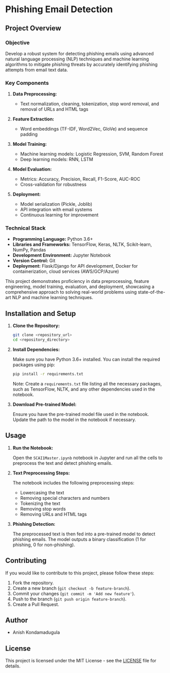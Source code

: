 # Phishing Email Detection

## Project Overview

### Objective

Develop a robust system for detecting phishing emails using advanced natural language processing (NLP) techniques and machine learning algorithms to mitigate phishing threats by accurately identifying phishing attempts from email text data.

### Key Components

1. **Data Preprocessing:**
   - Text normalization, cleaning, tokenization, stop word removal, and removal of URLs and HTML tags

2. **Feature Extraction:**
   - Word embeddings (TF-IDF, Word2Vec, GloVe) and sequence padding

3. **Model Training:**
   - Machine learning models: Logistic Regression, SVM, Random Forest
   - Deep learning models: RNN, LSTM

4. **Model Evaluation:**
   - Metrics: Accuracy, Precision, Recall, F1-Score, AUC-ROC
   - Cross-validation for robustness

5. **Deployment:**
   - Model serialization (Pickle, Joblib)
   - API integration with email systems
   - Continuous learning for improvement

### Technical Stack

- **Programming Language:** Python 3.6+
- **Libraries and Frameworks:** TensorFlow, Keras, NLTK, Scikit-learn, NumPy, Pandas
- **Development Environment:** Jupyter Notebook
- **Version Control:** Git
- **Deployment:** Flask/Django for API development, Docker for containerization, cloud services (AWS/GCP/Azure)

This project demonstrates proficiency in data preprocessing, feature engineering, model training, evaluation, and deployment, showcasing a comprehensive approach to solving real-world problems using state-of-the-art NLP and machine learning techniques.

## Installation and Setup

1. **Clone the Repository:**

    ```sh
    git clone <repository_url>
    cd <repository_directory>
    ```

2. **Install Dependencies:**

    Make sure you have Python 3.6+ installed. You can install the required packages using pip:

    ```sh
    pip install -r requirements.txt
    ```

    Note: Create a `requirements.txt` file listing all the necessary packages, such as TensorFlow, NLTK, and any other dependencies used in the notebook.

3. **Download Pre-trained Model:**

    Ensure you have the pre-trained model file used in the notebook. Update the path to the model in the notebook if necessary.

## Usage

1. **Run the Notebook:**

    Open the `SCAI1Master.ipynb` notebook in Jupyter and run all the cells to preprocess the text and detect phishing emails.

2. **Text Preprocessing Steps:**

    The notebook includes the following preprocessing steps:
    - Lowercasing the text
    - Removing special characters and numbers
    - Tokenizing the text
    - Removing stop words
    - Removing URLs and HTML tags

3. **Phishing Detection:**

    The preprocessed text is then fed into a pre-trained model to detect phishing emails. The model outputs a binary classification (1 for phishing, 0 for non-phishing).

## Contributing

If you would like to contribute to this project, please follow these steps:

1. Fork the repository.
2. Create a new branch (`git checkout -b feature-branch`).
3. Commit your changes (`git commit -m 'Add new feature'`).
4. Push to the branch (`git push origin feature-branch`).
5. Create a Pull Request.

## Author

- Anish Kondamadugula

## License

This project is licensed under the MIT License - see the [LICENSE](LICENSE) file for details.
